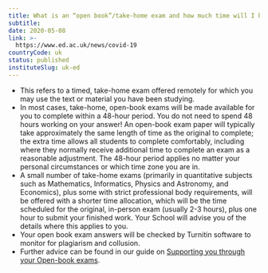 ```yaml
---
title: What is an “open book”/take-home exam and how much time will I have to complete it? (NEW)
subtitle: 
date: 2020-05-08
link: >-
  https://www.ed.ac.uk/news/covid-19
countryCode: uk
status: published
instituteSlug: uk-ed
---
```

  * This refers to a timed, take-home exam offered remotely for which you may use the text or material you have been studying.
  * In most cases, take-home, open-book exams will be made available for you to complete within a 48-hour period. You do not need to spend 48 hours working on your answer! An open-book exam paper will typically take approximately the same length of time as the original to complete; the extra time allows all students to complete comfortably, including where they normally receive additional time to complete an exam as a reasonable adjustment. The 48-hour period applies no matter your personal circumstances or which time zone you are in.
  * A small number of take-home exams (primarily in quantitative subjects such as Mathematics, Informatics, Physics and Astronomy, and Economics), plus some with strict professional body requirements, will be offered with a shorter time allocation, which will be the time scheduled for the original, in-person exam (usually 2-3 hours), plus one hour to submit your finished work. Your School will advise you of the details where this applies to you.
  * Your open book exam answers will be checked by Turnitin software to monitor for plagiarism and collusion.
  * Further advice can be found in our guide on [Supporting you through your Open-book exams](https://www.ed.ac.uk/files/atoms/files/preparing_for_online_exams.pdf).


